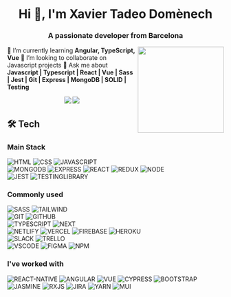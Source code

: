 
<h1 align="center">Hi 👋, I'm Xavier Tadeo Domènech</h1>
<h3 align="center">A passionate developer from Barcelona</h3>
<div  align="right">
<img align="right" border-radius="50%" src="https://media.giphy.com/media/3o7qE1YN7aBOFPRw8E/giphy.gif" hight="100" width="200">
</div>

🌱 I’m currently learning **Angular, TypeScript, Vue**
👯 I’m looking to collaborate on Javascript projects
💬 Ask me about **Javascript | Typescript | React | Vue | Sass | Jest | Git | Express | MongoDB | SOLID | Testing**
<p align="center">
<a href="https://www.linkedin.com/in/xavier-tadeo/"><img src="https://img.shields.io/badge/-Xavier%20Tadeo%20-0077B5?style=flat&logo=Linkedin&logoColor=white"/></a>
<a href="mailto:domenechtadeo@gmail.com"><img src="https://img.shields.io/badge/-domenechtadeo@gmail.com-D14836?style=flat&logo=Gmail&logoColor=white"/></a>
</p>



## 🛠&nbsp;Tech


### Main Stack

  ![HTML](https://img.shields.io/badge/html5-%23E34F26.svg?style=for-the-badge&logo=html5&logoColor=white)
  ![CSS](https://img.shields.io/badge/css3-%231572B6.svg?style=for-the-badge&logo=css3&logoColor=white)
  ![JAVASCRIPT](https://img.shields.io/badge/javascript-%23323330.svg?style=for-the-badge&logo=javascript&logoColor=%23F7DF1E)
  <br/>
  ![MONGODB](https://img.shields.io/badge/MongoDB-%234ea94b.svg?style=for-the-badge&logo=mongodb&logoColor=white)
  ![EXPRESS](https://img.shields.io/badge/express.js-%23404d59.svg?style=for-the-badge&logo=express&logoColor=%2361DAFB)
  ![REACT](https://img.shields.io/badge/react-%2320232a.svg?style=for-the-badge&logo=react&logoColor=%2361DAFB)
  ![REDUX](https://img.shields.io/badge/redux-%23593d88.svg?style=for-the-badge&logo=redux&logoColor=white)
  ![NODE](https://img.shields.io/badge/node.js-6DA55F?style=for-the-badge&logo=node.js&logoColor=white)
  <br />
  ![JEST](https://img.shields.io/badge/-jest-%23C21325?style=for-the-badge&logo=jest&logoColor=white)
  ![TESTINGLIBRARY](https://img.shields.io/badge/-TestingLibrary-%23E33332?style=for-the-badge&logo=testing-library&logoColor=white)
  
### Commonly used

  ![SASS](https://img.shields.io/badge/SASS-hotpink.svg?style=for-the-badge&logo=SASS&logoColor=white)
  ![TAILWIND](https://img.shields.io/badge/tailwindcss-%3333.svg?style=for-the-badge&logo=tailwind-css&logoColor=white)
  <br/>
  ![GIT](https://img.shields.io/badge/git-%23F05033.svg?style=for-the-badge&logo=git&logoColor=white)
  ![GITHUB](https://img.shields.io/badge/github-%23121011.svg?style=for-the-badge&logo=github&logoColor=white)
  <br/>
  ![TYPESCRIPT](https://img.shields.io/badge/typescript-%23007ACC.svg?style=for-the-badge&logo=typescript&logoColor=white)
  ![NEXT](https://img.shields.io/badge/Next-black?style=for-the-badge&logo=next.js&logoColor=white)
  <br/>
  ![NETLIFY](https://img.shields.io/badge/netlify-%23000000.svg?style=for-the-badge&logo=netlify&logoColor=#00C7B7)
  ![VERCEL](https://img.shields.io/badge/vercel-%23000000.svg?style=for-the-badge&logo=vercel&logoColor=white)
  ![FIREBASE](https://img.shields.io/badge/firebase-%23039BE5.svg?style=for-the-badge&logo=firebase)
  ![HEROKU](https://img.shields.io/badge/heroku-%23430098.svg?style=for-the-badge&logo=heroku&logoColor=white)
  <br/>
  ![SLACK](https://img.shields.io/badge/Slack-4A154B?style=for-the-badge&logo=slack&logoColor=white)
  ![TRELLO](https://img.shields.io/badge/Trello-%23026AA7.svg?style=for-the-badge&logo=Trello&logoColor=white)
  <br/>
  ![VSCODE](https://img.shields.io/badge/Visual%20Studio%20Code-0078d7.svg?style=for-the-badge&logo=visual-studio-code&logoColor=white")
  ![FIGMA](https://img.shields.io/badge/figma-%23F24E1E.svg?style=for-the-badge&logo=figma&logoColor=white)
  ![NPM](https://img.shields.io/badge/NPM-%23000000.svg?style=for-the-badge&logo=npm&logoColor=white)

  ### I've worked with

  ![REACT-NATIVE](https://img.shields.io/badge/react_native-%2320232a.svg?style=for-the-badge&logo=react&logoColor=%2361DAFB)
  ![ANGULAR](https://img.shields.io/badge/angular-%23DD0031.svg?style=for-the-badge&logo=angular&logoColor=white)
  ![VUE](https://img.shields.io/badge/vuejs-%2335495e.svg?style=for-the-badge&logo=vuedotjs&logoColor=%234FC08D)
  ![CYPRESS](https://img.shields.io/badge/-cypress-%23E5E5E5?style=for-the-badge&logo=cypress&logoColor=058a5e)
  ![BOOTSTRAP](https://img.shields.io/badge/bootstrap-%3333.svg?style=for-the-badge&logo=bootstrap&logoColor=white)
  ![JASMINE](https://img.shields.io/badge/-Jasmine-%238A4182?style=for-the-badge&logo=Jasmine&logoColor=white)
  ![RXJS](https://img.shields.io/badge/rxjs-%23B7178C.svg?style=for-the-badge&logo=reactivex&logoColor=white)
  ![JIRA](https://img.shields.io/badge/jira-%230A0FFF.svg?style=for-the-badge&logo=jira&logoColor=white)
  ![YARN](https://img.shields.io/badge/yarn-%232C8EBB.svg?style=for-the-badge&logo=yarn&logoColor=white)
  ![MUI](https://img.shields.io/badge/Material%20UI-%230081CB.svg?style=for-the-badge&logo=material-ui&logoColor=white)
  
</p>
